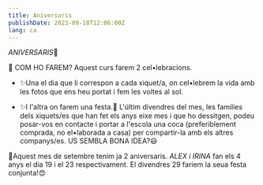 ```yaml
---
title: Aniversaris
publishDate: 2023-09-18T12:06:00Z
lang: ca
---
```


*ANIVERSARIS*🎂

🎁 COM HO FAREM?
Aquest curs farem 2 cel•lebracions.

- ✨Una el dia que li correspon a cada xiquet/a, on cel•lebrem la vida amb les fotos que ens heu portat i fem les voltes al sol.

- ✨I l'altra on farem una festa.🎉 L'últim divendres del mes, les families dels xiquets/es que han fet els anys eixe mes i que ho dessitgen, podeu posar-vos en contacte i portar a l'escola una coca (preferiblement comprada, no el•laborada a casa) per compartir-la amb els altres companys/es.
  US SEMBLA BONA IDEA?😃

🔅Aquest mes de setembre tenim ja 2 aniversaris.
_ALEX i IRINA_ fan els 4 anys el dia 19 i el 23 respectivament. El divendres 29 fariem la seua festa conjunta!😍
